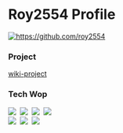 <h1>Roy2554 Profile</h1>

<!-- [![roy2554's GitHub stats](https://github-readme-stats.vercel.app/api?username=roy2554&theme=dark)](https://github.com/anuraghazra/github-readme-stats)   -->
<!-- [![Top Langs](https://github-readme-stats.vercel.app/api/top-langs/?username=roy2554&hide=html,css,scss&layout=compact&theme=dark)](https://github.com/anuraghazra/github-readme-stats)  
<br /> -->
<a href="https://github.com/roy2554">
<img src="https://img.shields.io/badge/-roy2554-black?style=flat-square&logo=github&link=https://github.com/roy2554" alt="https://github.com/roy2554"/>
</a> 

### Project
[wiki-project](https://github.com/roy2554/wiki-project)

### Tech Wop

<img src="https://img.shields.io/badge/Python-black?style=flat-square&logo=Python&logoColor=white&link=https://www.python.org/"/></a>&nbsp;
<img src="https://img.shields.io/badge/-Clang-black?style=flat-square&logo=c&logoColor=white" />&nbsp;
<img src="https://img.shields.io/badge/-JavaScript-black?style=flat-square&logo=javascript&logoColor=white" />&nbsp;
<img src="https://img.shields.io/badge/-TypeScript-black?style=flat-square&logo=typescript&logoColor=white" />  
<img src="https://img.shields.io/badge/-React-black?style=flat-square&logo=react&logoColor=white" />&nbsp;
<img src="https://img.shields.io/badge/-Next.js-black?style=flat-square&logo=next.js&logoColor=white" />&nbsp;
<img src="https://img.shields.io/badge/-Express-black?style=flat-square&logo=express&logoColor=white" />  

<!---
roy2554/roy2554 is a ✨ special ✨ repository because its `README.md` (this file) appears on your GitHub profile.
You can click the Preview link to take a look at your changes.
--->
